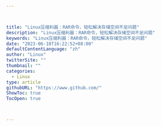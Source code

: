 ```yaml
---



title: "Linux压缩利器：RAR命令，轻松解决存储空间不足问题"
description: "Linux压缩利器：RAR命令，轻松解决存储空间不足问题"
keywords: "Linux压缩利器：RAR命令，轻松解决存储空间不足问题"
date: "2023-06-18T16:22:52+08:00"
defaultContentLanguage: "zh"
author: "Linux"
twitterSite: ""
thumbnail: ""
categories:
  - Linux
type: article
githubURL: "https://www.github.com/"
ShowToc: true
TocOpen: true



---
```

